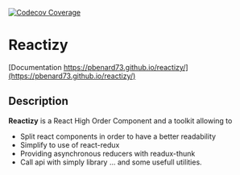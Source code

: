 [![Codecov Coverage](https://img.shields.io/codecov/c/github/pbenard73/reactizy.svg?style=flat-square)](https://codecov.io/gh/pbenard73/reactizy/)

# Reactizy

 [Documentation https://pbenard73.github.io/reactizy/](https://pbenard73.github.io/reactizy/)

## Description

**Reactizy**  is a React High Order Component and a toolkit allowing to

* Split react components in order to have a better readability
* Simplify to use of react-redux
* Providing asynchronous reducers with readux-thunk
* Call api with simply library
... and some usefull utilities.

